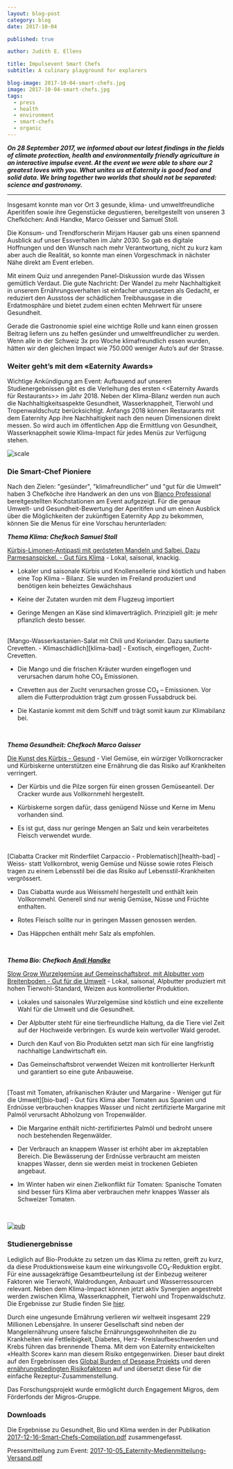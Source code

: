 ```yaml
---
layout: blog-post
category: blog
date: 2017-10-04

published: true

author: Judith E. Ellens

title: Impulsevent Smart Chefs
subtitle: A culinary playground for explorers

blog-image: 2017-10-04-smart-chefs.jpg
image: 2017-10-04-smart-chefs.jpg
tags:
  - press
  - health
  - environment
  - smart-chefs
  - organic
---
```


**_On 28 September 2017, we informed about our latest findings in the fields of climate protection, health and environmentally friendly agriculture in an interactive impulse event. At the event we were able to share our 2 greatest loves with you. What unites us at Eaternity is good food and solid data. We bring together two worlds that should not be separated: science and gastronomy._**

<hr />

Insgesamt konnte man vor Ort 3 gesunde, klima- und umweltfreundliche Aperitifen
sowie ihre Gegenstücke degustieren, bereitgestellt von unseren 3 Chefköchen:
Andi Handke, Marco Geisser und Samuel Stoll.

Die Konsum- und Trendforscherin Mirjam Hauser gab uns einen spannend Ausblick
auf unser Essverhalten im Jahr 2030. So gab es digitale Hoffnungen und den
Wunsch nach mehr Verantwortung, nicht zu kurz kam aber auch die Realität, so
konnte man einen Vorgeschmack in nächster Nähe direkt am Event erleben.

Mit einem Quiz und anregenden Panel-Diskussion wurde das Wissen gemütlich
Verdaut. Die gute Nachricht: Der Wandel zu mehr Nachhaltigkeit in unserem
Ernährungsverhalten ist einfacher umzusetzen als Gedacht, er reduziert den
Ausstoss der schädlichen Treibhausgase in die Erdatmosphäre und bietet zudem
einen echten Mehrwert für unsere Gesundheit.

Gerade die Gastronomie spiel eine wichtige Rolle und kann einen grossen Beitrag
liefern uns zu helfen gesünder und umweltfreundlicher zu werden. Wenn alle in
der Schweiz 3x pro Woche klimafreundlich essen wurden, hätten wir den gleichen
Impact wie 750.000 weniger Auto’s auf der Strasse.

### Weiter geht’s mit dem «Eaternity Awards»

Wichtige Ankündigung am Event: Aufbauend auf unseren Studienergebnissen gibt es
die Verleihung des ersten <<Eaternity Awards für Restaurants>> im Jahr 2018.
Neben der Klima-Bilanz werden nun auch die Nachhaltigkeitsaspekte Gesundheit,
Wasserknappheit, Tierwohl und Tropenwaldschutz berücksichtigt. Anfangs 2018
können Restaurants mit dem Eaternity App ihre Nachhaltigkeit nach den neuen
Dimensionen direkt messen. So wird auch im öffentlichen App die Ermittlung von
Gesundheit, Wasserknappheit sowie Klima-Impact für jedes Menüs zur Verfügung
stehen.

![scale](/assets/smart-chefs/illustration.png "App Illustration Menu")

### Die Smart-Chef Pioniere

Nach den Zielen: "gesünder", "klimafreundlicher" und "gut für die Umwelt" haben
3 Chefköche ihre Handwerk an den uns von [Blanco Professional][blanco]
bereitgestellten Kochstationen am Event aufgezeigt. Für die genaue Umwelt- und
Gesundheit-Bewertung der Aperitifen und um einen Ausblick über die Möglichkeiten
der zukünftigen Eaternity App zu bekommen, können Sie die Menus für eine
Vorschau herunterladen:

<em style="font-weight: bold;">**Thema Klima: Chefkoch Samuel Stoll**</em>

[Kürbis-Limonen-Antipasti mit gerösteten Mandeln und Salbei. Dazu
Parmesanspickel. - Gut fürs Klima][klima-good] - Lokal, saisonal, knackig.

- Lokaler und saisonale Kürbis und Knollensellerie sind köstlich und haben eine
  Top Klima – Bilanz. Sie wurden im Freiland produziert und benötigen kein
  beheiztes Gewächshaus

- Keine der Zutaten wurden mit dem Flugzeug importiert

- Geringe Mengen an Käse sind klimaverträglich. Prinzipiell gilt: je mehr
  pflanzlich desto besser.

<br />
[Mango-Wasserkastanien-Salat mit Chili und Koriander. Dazu sautierte Crevetten. - Klimaschädlich][klima-bad] - Exotisch, eingeflogen, Zucht-Crevetten.

- Die Mango und die frischen Kräuter wurden eingeflogen und verursachen darum
  hohe CO₂ Emissionen.

- Crevetten aus der Zucht verursachen grosse CO₂ – Emissionen. Vor allem die
  Futterproduktion trägt zum grossen Fussabdruck bei.

- Die Kastanie kommt mit dem Schiff und trägt somit kaum zur Klimabilanz bei.

<br />

<em style="font-weight: bold;">**Thema Gesundheit: Chefkoch Marco Gaisser**</em>

[Die Kunst des Kürbis - Gesund][health-good] - Viel Gemüse, ein würziger
Vollkorncracker und Kürbiskerne unterstützen eine Ernährung die das Risiko auf
Krankheiten verringert.

- Der Kürbis und die Pilze sorgen für einen grossen Gemüseanteil. Der Cracker
  wurde aus Vollkornmehl hergestellt.

- Kürbiskerne sorgen dafür, dass genügend Nüsse und Kerne im Menu vorhanden
  sind.

- Es ist gut, dass nur geringe Mengen an Salz und kein verarbeitetes Fleisch
  verwendet wurde.

<br />
[Ciabatta Cracker mit Rinderfilet Carpaccio - Problematisch][health-bad] - Weiss- statt Vollkornbrot, wenig Gemüse und Nüsse sowie rotes Fleisch tragen zu einem Lebensstil bei die das Risiko auf Lebensstil-Krankheiten vergrössert.

- Das Ciabatta wurde aus Weissmehl hergestellt und enthält kein Vollkornmehl.
  Generell sind nur wenig Gemüse, Nüsse und Früchte enthalten.

- Rotes Fleisch sollte nur in geringen Massen genossen werden.

- Das Häppchen enthält mehr Salz als empfohlen.

<br />

<em style="font-weight: bold;">**Thema Bio: Chefkoch [Andi Handke][hanke]**</em>

[Slow Grow Wurzelgemüse auf Gemeinschaftsbrot, mit Alpbutter vom Breitenboden -
Gut für die Umwelt][bio-good] - Lokal, saisonal, Alpbutter produziert mit hohen
Tierwohl-Standard, Weizen aus kontrollierter Produktion.

- Lokales und saisonales Wurzelgemüse sind köstlich und eine exzellente Wahl für
  die Umwelt und die Gesundheit.

- Der Alpbutter steht für eine tierfreundliche Haltung, da die Tiere viel Zeit
  auf der Hochweide verbringen. Es wurde kein wertvoller Wald gerodet.

- Durch den Kauf von Bio Produkten setzt man sich für eine langfristig
  nachhaltige Landwirtschaft ein.

- Das Gemeinschaftsbrot verwendet Weizen mit kontrollierter Herkunft und
  garantiert so eine gute Anbauweise.

<br />
[Toast mit Tomaten, afrikanischen Kräuter und Margarine - Weniger gut für die Umwelt][bio-bad] - Gut fürs Klima aber Tomaten aus Spanien und Erdnüsse verbrauchen knappes Wasser und nicht zertifizierte Margarine mit Palmöl verursacht Abholzung von Tropenwälder.

- Die Margarine enthält nicht-zertifiziertes Palmöl und bedroht unsere noch
  bestehenden Regenwälder.

- Der Verbrauch an knappem Wasser ist erhöht aber im akzeptablen Bereich. Die
  Bewässerung der Erdnüsse verbraucht am meisten knappes Wasser, denn sie werden
  meist in trockenen Gebieten angebaut.

- Im Winter haben wir einen Zielkonflikt für Tomaten: Spanische Tomaten sind
  besser fürs Klima aber verbrauchen mehr knappes Wasser als Schweizer Tomaten.

<br />

[![pub](/assets/smart-chefs/cover.jpg "Publication")][summary]

### Studienergebnisse

Lediglich auf Bio-Produkte zu setzen um das Klima zu retten, greift zu kurz, da
diese Produktionsweise kaum eine wirkungsvolle CO₂-Reduktion ergibt. Für eine
aussagekräftige Gesamtbeurteilung ist der Einbezug weiterer Faktoren wie
Tierwohl, Waldrodungen, Anbauart und Wasserressourcen relevant. Neben dem
Klima-Impact können jetzt aktiv Synergien angestrebt werden zwischen Klima,
Wasserknappheit, Tierwohl und Tropenwaldschutz. Die Ergebnisse zur Studie finden
Sie [hier][organic].

Durch eine ungesunde Ernährung verlieren wir weltweit insgesamt 229 Millionen
Lebensjahre. In unserer Gesellschaft sind neben der Mangelernährung unsere
falsche Ernährungsgewohnheiten die zu Krankheiten wie Fettleibigkeit, Diabetes,
Herz- Kreislaufbeschwerden und Krebs führen das brennende Thema. Mit dem von
Eaternity entwickelten «Health Score» kann man diesem Risiko entgegenwirken.
Dieser baut direkt auf den Ergebnissen des [Global Burden of Desease
Projekts][gbd] und deren [ernährungsbedingten Risikofaktoren][health] auf und
übersetzt diese für die einfache Rezeptur-Zusammenstellung.

Das Forschungsprojekt wurde ermöglicht durch Engagement Migros, dem Förderfonds
der Migros-Gruppe.

### Downloads

Die Ergebnisse zu Gesundheit, Bio und Klima werden in der Publikation
[2017-12-16-Smart-Chefs-Compilation.pdf][summary] zusammengefasst.

Pressemitteilung zum Event:
[2017-10-05_Eaternity-Medienmitteilung-Versand.pdf][presse]

[hanke]: http://andihandke.ch
[blanco]: http://www.blanco-professional.com
[bio-bad]: http://www.eaternity.org/assets/smart-chefs/Illustration-Organic-Bad.pdf
[bio-good]: http://www.eaternity.org/assets/smart-chefs/Illustration-Organic-Good.pdf
[klima-bad]: http://www.eaternity.org/assets/smart-chefs/Illustration-Klima-Bad.pdf
[klima-good]: http://www.eaternity.org/assets/smart-chefs/Illustration-Klima-Good.pdf
[health-bad]: http://www.eaternity.org/assets/smart-chefs/Illustration-Health-Bad.pdf
[health-good]: http://www.eaternity.org/assets/smart-chefs/Illustration-Health-Good.pdf
[health]: http://www.eaternity.org/assets/smart-chefs/Dietary-Risk-Factors.pdf
[organic]: http://www.eaternity.org/assets/smart-chefs/170927-Eaternity-fact_sheet_booklet.pdf
[summary]: http://www.eaternity.org/assets/smart-chefs/2017-12-16-Smart-Chefs-Compilation.pdf
[presse]: http://www.eaternity.org/assets/smart-chefs/2017-10-05_Eaternity-Medienmitteilung-Versand.pdf
[gbd]: http://www.healthdata.org/gbd
